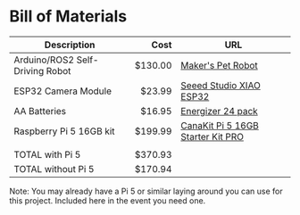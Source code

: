 # Bill of Materials

| Description                     |    Cost | URL                                                                                                             |
|---------------------------------|--------:|-----------------------------------------------------------------------------------------------------------------|
| Arduino/ROS2 Self-Driving Robot | $130.00 | [Maker's Pet Robot](https://makerspet.com/store#!/Arduino-ROS2-Self-Driving-Robot-120mm-Build-Pack/p/725772983) |
| ESP32 Camera Module             |  $23.99 | [Seeed Studio XIAO ESP32](https://www.amazon.com/Seeed-Studio-XIAO-ESP32-Sense/dp/B0C69FFVHH/) |
| AA Batteries                    |  $16.95 | [Energizer 24 pack](https://www.amazon.com/Energizer-Batteries-Battery-Alkaline-E91BP-24/dp/B004U429AQ) |
| Raspberry Pi 5 16GB kit         | $199.99 | [CanaKit Pi 5 16GB Starter Kit PRO](https://www.amazon.com/CanaKit-Raspberry-16GB-Starter-Kit/dp/B0DZFG4MSH/) |
|                                 |         | |
| TOTAL with Pi 5                 | $370.93 | |
| TOTAL without Pi 5 | $170.94 | |

Note: You may already have a Pi 5 or similar laying around you can use for this project. Included here in the event you need one.